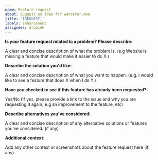 ```yaml
---
name: Feature request
about: Suggest an idea for wanderer.moe
title: '[REQUEST]'
labels: enhancement
assignees: dromzeh
---
```


**Is your feature request related to a problem? Please describe:**

A clear and concise description of what the problem is. (e.g Website is missing a feature that would make it easier to do X.)

**Describe the solution you'd like:**

A clear and concise description of what you want to happen. (e.g. I would like to see a feature that does X when I do Y.)

**Have you checked to see if this feature has already been requested?:**

Yes/No (If yes, please provide a link to the issue and why you are requesting it again, e.g an improvement to the feature, etc)

**Describe alternatives you've considered:**

A clear and concise description of any alternative solutions or features you've considered. (if any)

**Additional context:**

Add any other context or screenshots about the feature request here (if any)
